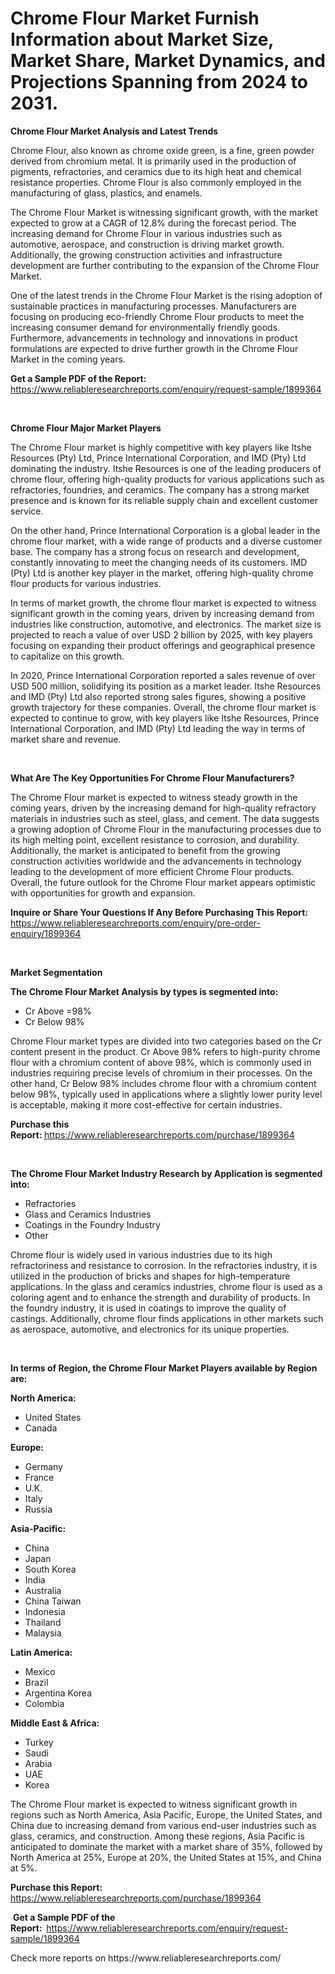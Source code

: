 <p><h1>Chrome Flour Market Furnish Information about Market Size, Market Share, Market Dynamics, and Projections Spanning from 2024 to 2031.</h1></p><p><strong>Chrome Flour Market Analysis and Latest Trends</strong></p>
<p><p>Chrome Flour, also known as chrome oxide green, is a fine, green powder derived from chromium metal. It is primarily used in the production of pigments, refractories, and ceramics due to its high heat and chemical resistance properties. Chrome Flour is also commonly employed in the manufacturing of glass, plastics, and enamels.</p><p>The Chrome Flour Market is witnessing significant growth, with the market expected to grow at a CAGR of 12.8% during the forecast period. The increasing demand for Chrome Flour in various industries such as automotive, aerospace, and construction is driving market growth. Additionally, the growing construction activities and infrastructure development are further contributing to the expansion of the Chrome Flour Market.</p><p>One of the latest trends in the Chrome Flour Market is the rising adoption of sustainable practices in manufacturing processes. Manufacturers are focusing on producing eco-friendly Chrome Flour products to meet the increasing consumer demand for environmentally friendly goods. Furthermore, advancements in technology and innovations in product formulations are expected to drive further growth in the Chrome Flour Market in the coming years.</p></p>
<p><strong>Get a Sample PDF of the Report:&nbsp;</strong> <a href="https://www.reliableresearchreports.com/enquiry/request-sample/1899364">https://www.reliableresearchreports.com/enquiry/request-sample/1899364</a></p>
<p>&nbsp;</p>
<p><strong>Chrome Flour Major Market Players</strong></p>
<p><p>The Chrome Flour market is highly competitive with key players like Itshe Resources (Pty) Ltd, Prince International Corporation, and IMD (Pty) Ltd dominating the industry. Itshe Resources is one of the leading producers of chrome flour, offering high-quality products for various applications such as refractories, foundries, and ceramics. The company has a strong market presence and is known for its reliable supply chain and excellent customer service.</p><p>On the other hand, Prince International Corporation is a global leader in the chrome flour market, with a wide range of products and a diverse customer base. The company has a strong focus on research and development, constantly innovating to meet the changing needs of its customers. IMD (Pty) Ltd is another key player in the market, offering high-quality chrome flour products for various industries.</p><p>In terms of market growth, the chrome flour market is expected to witness significant growth in the coming years, driven by increasing demand from industries like construction, automotive, and electronics. The market size is projected to reach a value of over USD 2 billion by 2025, with key players focusing on expanding their product offerings and geographical presence to capitalize on this growth.</p><p>In 2020, Prince International Corporation reported a sales revenue of over USD 500 million, solidifying its position as a market leader. Itshe Resources and IMD (Pty) Ltd also reported strong sales figures, showing a positive growth trajectory for these companies. Overall, the chrome flour market is expected to continue to grow, with key players like Itshe Resources, Prince International Corporation, and IMD (Pty) Ltd leading the way in terms of market share and revenue.</p></p>
<p>&nbsp;</p>
<p><strong>What Are The Key Opportunities For Chrome Flour Manufacturers?</strong></p>
<p><p>The Chrome Flour market is expected to witness steady growth in the coming years, driven by the increasing demand for high-quality refractory materials in industries such as steel, glass, and cement. The data suggests a growing adoption of Chrome Flour in the manufacturing processes due to its high melting point, excellent resistance to corrosion, and durability. Additionally, the market is anticipated to benefit from the growing construction activities worldwide and the advancements in technology leading to the development of more efficient Chrome Flour products. Overall, the future outlook for the Chrome Flour market appears optimistic with opportunities for growth and expansion.</p></p>
<p><strong>Inquire or Share Your Questions If Any Before Purchasing This Report:</strong> <a href="https://www.reliableresearchreports.com/enquiry/pre-order-enquiry/1899364">https://www.reliableresearchreports.com/enquiry/pre-order-enquiry/1899364</a></p>
<p>&nbsp;</p>
<p><strong>Market Segmentation</strong></p>
<p><strong>The Chrome Flour Market Analysis by types is segmented into:</strong></p>
<p><ul><li>Cr Above =98%</li><li>Cr Below 98%</li></ul></p>
<p><p>Chrome Flour market types are divided into two categories based on the Cr content present in the product. Cr Above 98% refers to high-purity chrome flour with a chromium content of above 98%, which is commonly used in industries requiring precise levels of chromium in their processes. On the other hand, Cr Below 98% includes chrome flour with a chromium content below 98%, typically used in applications where a slightly lower purity level is acceptable, making it more cost-effective for certain industries.</p></p>
<p><strong>Purchase this Report:&nbsp;</strong><a href="https://www.reliableresearchreports.com/purchase/1899364">https://www.reliableresearchreports.com/purchase/1899364</a></p>
<p>&nbsp;</p>
<p><strong>The Chrome Flour Market Industry Research by Application is segmented into:</strong></p>
<p><ul><li>Refractories</li><li>Glass and Ceramics Industries</li><li>Coatings in the Foundry Industry</li><li>Other</li></ul></p>
<p><p>Chrome flour is widely used in various industries due to its high refractoriness and resistance to corrosion. In the refractories industry, it is utilized in the production of bricks and shapes for high-temperature applications. In the glass and ceramics industries, chrome flour is used as a coloring agent and to enhance the strength and durability of products. In the foundry industry, it is used in coatings to improve the quality of castings. Additionally, chrome flour finds applications in other markets such as aerospace, automotive, and electronics for its unique properties.</p></p>
<p>&nbsp;</p>
<p><strong>In terms of Region, the Chrome Flour Market Players available by Region are:</strong></p>
<p>
    <p> <strong> North America: </strong>
        <ul>
            <li>United States</li>
            <li>Canada</li>
        </ul>
        </p> 
    <p> <strong> Europe: </strong>
        <ul>
            <li>Germany</li>
            <li>France</li>
            <li>U.K.</li>
            <li>Italy</li>
            <li>Russia</li>
        </ul>
        </p> 
    <p> <strong> Asia-Pacific: </strong>
        <ul>
            <li>China</li>
            <li>Japan</li>
            <li>South Korea</li>
            <li>India</li>
            <li>Australia</li>
            <li>China Taiwan</li>
            <li>Indonesia</li>
            <li>Thailand</li>
            <li>Malaysia</li>
        </ul>
        </p> 
    <p> <strong> Latin America: </strong>
        <ul>
            <li>Mexico</li>
            <li>Brazil</li>
            <li>Argentina Korea</li>
            <li>Colombia</li>
        </ul>
        </p> 
    <p> <strong> Middle East & Africa: </strong>
        <ul>
            <li>Turkey</li>
            <li>Saudi</li>
            <li>Arabia</li>
            <li>UAE</li>
            <li>Korea</li>
        </ul>
    </p>
    </p>
<p><p>The Chrome Flour market is expected to witness significant growth in regions such as North America, Asia Pacific, Europe, the United States, and China due to increasing demand from various end-user industries such as glass, ceramics, and construction. Among these regions, Asia Pacific is anticipated to dominate the market with a market share of 35%, followed by North America at 25%, Europe at 20%, the United States at 15%, and China at 5%.</p></p>
<p><strong>Purchase this Report: </strong><a href="https://www.reliableresearchreports.com/purchase/1899364">https://www.reliableresearchreports.com/purchase/1899364</a></p>
<p>&nbsp;<strong>Get a Sample PDF of the Report:&nbsp;&nbsp;</strong><a href="https://www.reliableresearchreports.com/enquiry/request-sample/1899364">https://www.reliableresearchreports.com/enquiry/request-sample/1899364</a></p>
<p><strong></strong></p>
<p>Check more reports on https://www.reliableresearchreports.com/</p>
